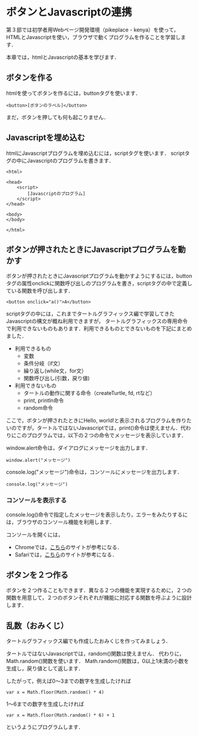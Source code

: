# ボタンとJavascriptの連携

第３部では初学者用Webページ開発環境（pikeplace - kenya）を使って，HTMLとJavascriptを使い，ブラウザで動くプログラムを作ることを学習します．

本章では，htmlとJavascriptの基本を学びます．

## ボタンを作る

htmlを使ってボタンを作るには，buttonタグを使います．
```
<button>[ボタンのラベル]</button>
```

<div code src='1-1'></div>

まだ，ボタンを押しても何も起こりません．

## Javascriptを埋め込む

htmlにJavascriptプログラムを埋め込むには，scriptタグを使います．
scriptタグの中にJavascriptのプログラムを書きます．

```
<html>

<head>
    <script>
        [Javascriptのプログラム]
    </script>
</head>

<body>
</body>

</html>
```

## ボタンが押されたときにJavascriptプログラムを動かす

ボタンが押されたときにJavascriptプログラムを動かすようにするには，buttonタグの属性onclickに関数呼び出しのプログラムを書き，scriptタグの中で定義している関数を呼び出します．
```
<button onclick="a()">A</button>
```

scriptタグの中には，これまでタートルグラフィックス編で学習してきたJavascriptの構文が概ね利用できますが，
タートルグラフィックスの専用命令で利用できないものもあります．利用できるものとできないものを下記にまとめました．

- 利用できるもの
    * 変数
    * 条件分岐（if文）
    * 繰り返し(while文，for文）
    * 関数呼び出し(引数，戻り値)
- 利用できないもの
    * タートルの動作に関する命令（createTurtle, fd, rtなど）
    * print, println命令
    * random命令

ここで，ボタンが押されたときにHello, world!と表示されるプログラムを作りたいのですが，タートルではないJavascriptでは，print()命令は使えません．代わりにこのプログラムでは，以下の２つの命令でメッセージを表示しています．

window.alert命令は，ダイアログにメッセージを出力します．
```
window.alert("メッセージ")
```

console.log("メッセージ")命令は，コンソールにメッセージを出力します．
```
console.log("メッセージ")
```

<div code src='1-3'></div>

### コンソールを表示する

console.log()命令で指定したメッセージを表示したり，エラーをみたりするには，ブラウザのコンソール機能を利用します．

コンソールを開くには，
<ul>
    <li>Chromeでは，<a href="https://www.javadrive.jp/javascript/console/index1.html">こちら</a>のサイトが参考になる．</li>
    <li>Safariでは，<a href="https://www.84kure.com/blog/2014/12/19/safari-javascript%E3%82%B3%E3%83%B3%E3%82%BD%E3%83%BC%E3%83%AB%E3%82%92%E8%A1%A8%E7%A4%BA%E3%81%99%E3%82%8B%E3%81%AB%E3%81%AF/">こちら</a>のサイトが参考になる．</li>
</ul>

## ボタンを２つ作る

ボタンを２つ作ることもできます．異なる２つの機能を実現するために，２つの関数を用意して，２つのボタンそれぞれが機能に対応する関数を呼ぶように設計します．

<div code src='1-4'></div>

## 乱数（おみくじ）

タートルグラフィックス編でも作成したおみくじを作ってみましょう．

タートルではないJavascriptでは，random()関数は使えません．
代わりに，Math.random()関数を使います．
Math.random()関数は，0以上1未満の小数を生成し，戻り値として返します．

したがって，例えば0〜3までの数字を生成したければ
```
var x = Math.floor(Math.random() * 4)
```
1〜6までの数字を生成したければ
```
var x = Math.floor(Math.random() * 6) + 1
```
というようにプログラムします．

<div code src='1-5'></div>

<!-- ## 練習問題

### 勝率計算アプリケーション
次の動画で示すようなアプリケーションを作りなさい．

#### 動作仕様（動画）{.unnumbered}
<video src="11-1.mov" autoplay loop muted></video>

#### 仕様{.unnumbered}
<ul>
    <li>勝数と負数を入力し，計算ボタンを押すと，勝率（％）を計算し出力する．</li>
    <li>ファイル名を「winningrate.html」とすること</li>
</ul>

### BMI計算アプリケーション
次の動画で示すようなアプリケーションを作りなさい．

#### 動作仕様（動画）{.unnumbered}
<video src="11-2.mov" autoplay loop muted></video>

#### 仕様{.unnumbered}
- 身長と体重を入力し，計算ボタンを押すと，BMIを計算し出力する．
- ファイル名を「bmi.html」とすること -->



